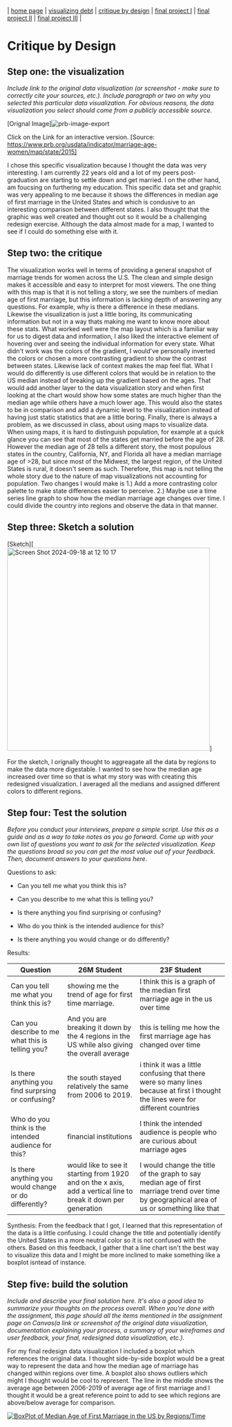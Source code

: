 | [home page](https://cmustudent.github.io/tswd-portfolio-templates/) | [visualizing debt](visualizing-government-debt) | [critique by design](critique-by-design) | [final project I](final-project-part-one) | [final project II](final-project-part-two) | [final project III](final-project-part-three) |

# Critique by Design

## Step one: the visualization

_Include link to the original data visualization (or screenshot - make sure to correctly cite your sources, etc.).  Include paragraph or two on why you selected this particular data visualization.  For obvious reasons, the data visualization you select should come from a publicly accessible source._

[Orignal Image]![prb-image-export](https://github.com/user-attachments/assets/50b8dfeb-ccf1-4f3a-a020-c8c7f357f1a2)

Click on the Link for an interactive version.
[Source: https://www.prb.org/usdata/indicator/marriage-age-women/map/state/2015]

I chose this specific visualization because I thought the data was very interesting. I am currently 22 years old and a lot of my peers post-graduation are starting to settle down and get married. I on the other hand, am foucsing on furthering my education. This specific data set and graphic was very appealing to me because it shows the differences in median age of first marriage in the United States and which is condusive to an interesting comparison between different states. I also thought that the graphic was well created and thought out so it would be a challenging redesign exercise. Although the data almost made for a map, I wanted to see if I could do something else with it. 

## Step two: the critique

The visualization works well in terms of providing a general snapshot of marriage trends for women across the U.S. The clean and simple design makes it accessible and easy to interpret for most viewers. The one thing with this map is that it is not telling a story, we see the numbers of median age of first marriage, but this information is lacking depth of answering any questions. For example, why is there a difference in these medians. Likewise the visualization is just a little boring, its communicating information but not in a way thats making me want to know more about these stats.  What worked well were the map layout which is a familiar way for us to digest data and information, I also liked the interactive element of hovering over and seeing the individual information for every state. What didn't work was the colors of the gradient, I would've personally inverted the colors or chosen a more contrasting gradient to show the contrast between states. Likewise lack of context makes the map feel flat. What I would do differently is use different colors that would be in relation to the US median instead of breaking up the gradient based on the ages. That would add another layer to the data visualization story and when first looking at the chart would show how some states are much higher than the median age while others have a much lower age. This would also the states to be in comparison and add a dynamic level to the visualization instead of having just static statistics that are a little boring. Finally, there is always a problem, as we discussed in class, about using maps to visualize data. When using maps, it is hard to distinguish population, for example at a quick glance you can see that most of the states get married before the age of 28. However the median age of 28 tells a different story, the most populous states in the country, California, NY, and Florida all have a median marriage age of >28, but since most of the Midwest, the largest region, of the United States is rural, it doesn't seem as such. Therefore, this map is not telling the whole story due to the nature of map visualizations not accounting for population. Two changes I would make is 1.) Add a more contrasting color palette to make state differences easier to perceive. 2.) Maybe use a time series line graph to show how the median marriage age changes over time. I could divide the country into regions and observe the data in that manner. 

## Step three: Sketch a solution

[Sketch][<img width="469" alt="Screen Shot 2024-09-18 at 12 10 17" src="https://github.com/user-attachments/assets/625811d8-abfa-4583-84cd-faa9a35f85ae">]

For the sketch, I orignally thought to aggreagate all the data by regions to make the data more digestable. I wanted to see how the median age increased over time so that is what my story was with creating this redesigned visualization. I averaged all the medians and assigned different colors to different regions. 

## Step four: Test the solution

_Before you conduct your interviews, prepare a simple script.  Use this as a guide and as a way to take notes as you go forward. Come up with your own list of questions you want to ask for the selected visualization. Keep the questions broad so you can get the most value out of your feedback. Then, document answers to your questions here._

Questions to ask: 

- Can you tell me what you think this is?

- Can you describe to me what this is telling you?

- Is there anything you find surprising or confusing?

- Who do you think is the intended audience for this?

- Is there anything you would change or do differently?

Results: 

| Question                                            | 26M Student                                         | 23F Student |
|-----------------------------------------------------|-----------------------------------------------------|-------------|
|Can you tell me what you think this is?              |showing me the trend of age for first time marriage.|I think this is a graph of the median first marriage age in the us over time|
|Can you describe to me what this is telling you?     |And you are breaking it down by the 4 regions in the US while also giving the overall average  |  this is telling me how the first marriage age has changed over time          |  
|Is there anything you find surprsing or confusing?   |the south stayed relatively the same from 2006 to 2019.|i think it was a little confusing that there were so many lines because at first I thought the lines were for different countries|
|Who do you think is the intended audience for this?  |financial institutions| I think the intended audience is people who are curious about marriage ages
|Is there anything you would change or do differently?|would like to see it starting from 1920 and on the x axis, add a vertical line to break it down per generation| I would change the title of the graph to say median age of first marriage trend over time by geographical area of us or something like that

Synthesis: 
From the feedback that I got, I learned that this representation of the data is a little confusing. I could change the title and potentially identify the United States in a more neutral color so it is not confused with the others. Based on this feedback, I gather that a line chart isn't the best way to visualize this data and I might be more inclined to make something like a boxplot isntead of instance. 

## Step five: build the solution

_Include and describe your final solution here. It's also a good idea to summarize your thoughts on the process overall. When you're done with the assignment, this page should all the items mentioned in the assignment page on Canvas(a link or screenshot of the original data visualization, documentation explaining your process, a summary of your wireframes and user feedback, your final, redesigned data visualization, etc.)._

For my final redesign data visualization I included a boxplot which references the original data. I thought side-by-side boxplot would be a great way to represent the data and how the median age of marriage has changed within regions over time. A boxplot also shows outliers which might I thought would be cool to represent. The line in the middle shows the average age between 2006-2019 of average age of first marriage and I thought it would be a great reference point to add to see which regions are above/below average for comparison. 

<div class='tableauPlaceholder' id='viz1726678193939' style='position: relative'>
<noscript>
<a href='#'>
<img alt='BoxPlot of Median Age of First Marriage in the US by Regions&#47;Time ' src='https:&#47;&#47;public.tableau.com&#47;static&#47;images&#47;Cr&#47;CritiqueByDesign&#47;BoxPlotofMedianAgeofFirstMarriageintheUSbyRegionsTime&#47;1_rss.png' style='border: none' />
</a>
</noscript>
<object class='tableauViz'  style='display:none;'><param name='host_url' value='https%3A%2F%2Fpublic.tableau.com%2F' />
<param name='embed_code_version' value='3' />
<param name='site_root' value='' />
<param name='name' value='CritiqueByDesign&#47;BoxPlotofMedianAgeofFirstMarriageintheUSbyRegionsTime' />
<param name='tabs' value='no' />
<param name='toolbar' value='yes' />
<param name='static_image' value='https:&#47;&#47;public.tableau.com&#47;static&#47;images&#47;Cr&#47;CritiqueByDesign&#47;BoxPlotofMedianAgeofFirstMarriageintheUSbyRegionsTime&#47;1.png' /> 
<param name='animate_transition' value='yes' />
<param name='display_static_image' value='yes' />
<param name='display_spinner' value='yes' />
<param name='display_overlay' value='yes' />
<param name='display_count' value='yes' />
<param name='language' value='en-US' />
</object>
</div>                
<script type='text/javascript'>
var divElement = document.getElementById('viz1726678193939');
var vizElement = divElement.getElementsByTagName('object')[0];
vizElement.style.width='100%';
vizElement.style.height=(divElement.offsetWidth*0.75)+'px';
var scriptElement = document.createElement('script');
scriptElement.src = 'https://public.tableau.com/javascripts/api/viz_v1.js';
vizElement.parentNode.insertBefore(scriptElement, vizElement);
</script>
